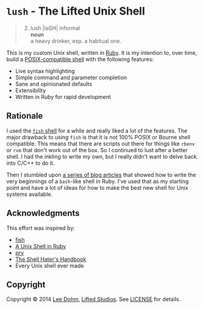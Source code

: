 # `lush` - The Lifted Unix Shell

> 2) lush |ləSH| informal<br/>
> **noun**<br/>
> a heavy drinker, esp. a habitual one.

This is my custom Unix shell, written in [Ruby][ruby]. It is my intention to, over time, build a [POSIX-compatible shell][posix] with the following features:

* Live syntax highlighting
* Simple command and parameter completion
* Sane and opinionated defaults
* Extensibility
* Written in Ruby for rapid development

## Rationale

I used the [`fish` shell][fish] for a while and really liked a lot of the features. The major drawback to using `fish` is that it is not 100% POSIX or Bourne shell compatible. This means that there are scripts out there for things like `rbenv` or `rvm` that don't work out of the box. So I continued to lust after a better shell. I had the inkling to write my own, but I really didn't want to delve back into C/C++ to do it.

Then I stumbled upon [a series of blog articles][shell-in-ruby] that showed how to write the very beginnings of a `bash`-like shell in Ruby. I've used that as my starting point and have a lot of ideas for how to make the best new shell for Unix systems available.

## Acknowledgments

This effort was inspired by:

* [fish][fish]
* [A Unix Shell in Ruby][shell-in-ruby]
* [pry][pry]
* [The Shell Hater's Handbook][shell-haters]
* Every Unix shell ever made

## Copyright

Copyright &copy; 2014 [Lee Dohm](http://www.lee-dohm.com), [Lifted Studios](http://www.liftedstudios.com). See [LICENSE](LICENSE.md) for details.

[fish]: http://fishshell.com
[posix]: http://pubs.opengroup.org/onlinepubs/9699919799/utilities/contents.html
[pry]: http://pryrepl.org
[ruby]: http://www.ruby-lang.org
[shell-haters]: https://shellhaters.heroku.com/
[shell-in-ruby]: http://www.jstorimer.com/blogs/workingwithcode/7766107-a-unix-shell-in-ruby
